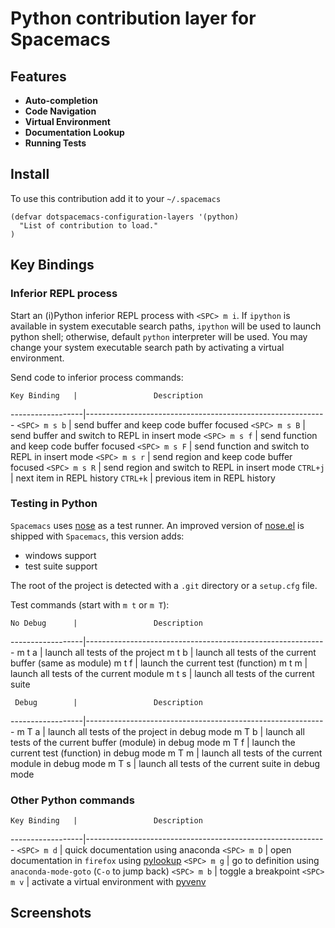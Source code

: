 # Python contribution layer for Spacemacs

## Features

- **Auto-completion**
- **Code Navigation**
- **Virtual Environment**
- **Documentation Lookup**
- **Running Tests**

## Install

To use this contribution add it to your `~/.spacemacs`

```elisp
(defvar dotspacemacs-configuration-layers '(python)
  "List of contribution to load."
)
```

## Key Bindings

### Inferior REPL process

Start an (i)Python inferior REPL process with `<SPC> m i`.  If
`ipython` is available in system executable search paths, `ipython`
will be used to launch python shell; otherwise, default `python`
interpreter will be used.  You may change your system executable
search path by activating a virtual environment.

Send code to inferior process commands:

    Key Binding   |                 Description
------------------|------------------------------------------------------------
`<SPC> m s b`     | send buffer and keep code buffer focused
`<SPC> m s B`     | send buffer and switch to REPL in insert mode
`<SPC> m s f`     | send function and keep code buffer focused
`<SPC> m s F`     | send function and switch to REPL in insert mode
`<SPC> m s r`     | send region and keep code buffer focused
`<SPC> m s R`     | send region and switch to REPL in insert mode
`CTRL+j`          | next item in REPL history
`CTRL+k`          | previous item in REPL history

### Testing in Python

`Spacemacs` uses [nose][nose] as a test runner. An improved version of
[nose.el][nose.el] is shipped with `Spacemacs`, this version adds:
- windows support
- test suite support

The root of the project is detected with a `.git` directory or a `setup.cfg` file.

Test commands (start with `m t` or `m T`):

    No Debug      |                 Description
------------------|------------------------------------------------------------
<SPC> m t a       | launch all tests of the project
<SPC> m t b       | launch all tests of the current buffer (same as module)
<SPC> m t f       | launch the current test (function)
<SPC> m t m       | launch all tests of the current module
<SPC> m t s       | launch all tests of the current suite

     Debug        |                 Description
------------------|------------------------------------------------------------
<SPC> m T a       | launch all tests of the project in debug mode
<SPC> m T b       | launch all tests of the current buffer (module) in debug mode
<SPC> m T f       | launch the current test (function) in debug mode
<SPC> m T m       | launch all tests of the current module in debug mode
<SPC> m T s       | launch all tests of the current suite in debug mode

### Other Python commands

    Key Binding   |                 Description
------------------|------------------------------------------------------------
`<SPC> m d`       | quick documentation using anaconda
`<SPC> m D`       | open documentation in `firefox` using [pylookup][pylookup]
`<SPC> m g`       | go to definition using `anaconda-mode-goto` (`C-o` to jump back)
`<SPC> m b`       | toggle a breakpoint
`<SPC> m v`       | activate a virtual environment with [pyvenv][pyvenv]

## Screenshots

[anaconda-mode]: https://github.com/proofit404/anaconda-mode
[pyvenv]: https://github.com/jorgenschaefer/pyvenv
[pylookup]: https://github.com/tsgates/pylookup
[nose]: https://github.com/nose-devs/nose/
[nose.el]: https://github.com/syl20bnr/nose.el

